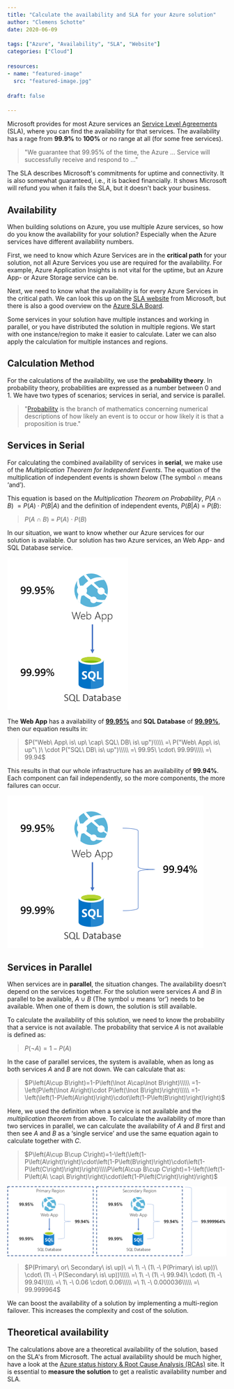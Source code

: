 ```yaml
---
title: "Calculate the availability and SLA for your Azure solution"
author: "Clemens Schotte"
date: 2020-06-09

tags: ["Azure", "Availability", "SLA", "Website"]
categories: ["Cloud"]

resources:
- name: "featured-image"
  src: "featured-image.jpg"

draft: false

---
```


Microsoft provides for most Azure services an [Service Level Agreements](https://azure.microsoft.com/en-us/support/legal/sla/) (SLA), where you can find the availability for that services. The availability has a rage from **99.9%** to **100%** or no range at all (for some free services).

> "We guarantee that 99.95% of the time, the Azure ... Service will successfully receive and respond to ..."

The SLA describes Microsoft's commitments for uptime and connectivity. It is also somewhat guaranteed, i.e., it is backed financially. It shows Microsoft will refund you when it fails the SLA, but it doesn't back your business.

## Availability

When building solutions on Azure, you use multiple Azure services, so how do you know the availability for your solution? Especially when the Azure services have different availability numbers.

First, we need to know which Azure Services are in the **critical path** for your solution, not all Azure Services you use are required for the availability. For example, Azure Application Insights is not vital for the uptime, but an Azure App- or Azure Storage service can be.

Next, we need to know what the availability is for every Azure Services in the critical path. We can look this up on the [SLA website](https://azure.microsoft.com/en-us/support/legal/sla/) from Microsoft, but there is also a good overview on the [Azure SLA Board](https://azurecharts.com/sla).

Some services in your solution have multiple instances and working in parallel, or you have distributed the solution in multiple regions. We start with one instance/region to make it easier to calculate. Later we can also apply the calculation for multiple instances and regions.

## Calculation Method

For the calculations of the availability, we use the **probability theory**. In probability theory, probabilities are expressed as a number between 0 and 1. We have two types of scenarios; services in serial, and service is parallel.

> "[Probability](https://en.wikipedia.org/wiki/Probability) is the branch of mathematics concerning numerical descriptions of how likely an event is to occur or how likely it is that a proposition is true."

## Services in Serial

For calculating the combined availability of services in **serial**, we make use of the *Multiplication Theorem for Independent Events*. The equation of the multiplication of independent events is shown below (The symbol $\cap$ means ‘and’).

This equation is based on the *Multiplication Theorem on Probability*, $P\left(A\cap B\right)\ =P\left(A\right)\cdot P\left(B\middle| A\right)$ and the definition of independent events, $P(B|A)\ =\ P(B)$:

> $P(A\ \cap\ B)\ =\ P(A)\ \cdot\ P(B)$

In our situation, we want to know whether our Azure services for our solution is available. Our solution has two Azure services, an Web App- and SQL Database service.

![A and B](AandB.png)

The **Web App** has a availability of [**99.95%**](https://azure.microsoft.com/en-us/support/legal/sla/app-service/) and **SQL Database** of [**99.99%**](https://azure.microsoft.com/en-us/support/legal/sla/sql-database/), then our equation results in:

> $P("Web\ App\ is\ up\ \cap\ SQL\ DB\ is\ up")\\\\\ =\ P("Web\ App\ is\ up"\ )\ \cdot P("SQL\ DB\ is\ up")\\\\\ =\ 99.95\ \cdot\ 99.99\\\\\ =\ 99.94$

This results in that our whole infrastructure has an availability of **99.94%**. Each component can fail independently, so the more components, the more failures can occur.

![Result of A and B](AandBresult.png)

## Services in Parallel

When services are in **parallel**, the situation changes. The availability doesn’t depend on the services together. For the solution were services $A$ and $B$ in parallel to be available, $A\ \cup\ B$ (The symbol $\cup$ means ‘or’) needs to be available. When one of them is down, the solution is still available.

To calculate the availability of this solution, we need to know the probability that a service is not available. The probability that service $A$ is not available is defined as:

> $P\left(\lnot A\right)=1-P\left(A\right)$

In the case of parallel services, the system is available, when as long as both services $A$ and $B$ are not down. We can calculate that as:

> $P\left(A\cup B\right)=1-P\left(\lnot A\cap\lnot B\right)\\\\\ =1-\left(P\left(\lnot A\right)\cdot P\left(\lnot B\right)\right)\\\\\ =1-\left(\left(1-P\left(A\right)\right)\cdot\left(1-P\left(B\right)\right)\right)$

Here, we used the definition when a service is not available and the *multiplication theorem* from above. To calculate the availability of more than two services in parallel, we can calculate the availability of $A$ and $B$ first and then see $A$ and $B$ as a ‘single service’ and use the same equation again to calculate together with $C$.

> $P\left(A\cup B\cup C\right)=1-\left(\left(1-P\left(A\right)\right)\cdot\left(1-P\left(B\right)\right)\cdot\left(1-P\left(C\right)\right)\right)\\\\P\left(A\cup B\cup C\right)=1-\left(\left(1-P\left(A\ \cap\ B\right)\right)\cdot\left(1-P\left(C\right)\right)\right)$

![Multiple regions](multiple_regions.png)

> $P(Primary\ or\ Secondary\ is\ up)\ =\ 1\ -\ (1\ -\ P(Primary\ is\ up))\ \cdot\ (1\ -\ P(Secondary\ is\ up))\\\\\ =\ 1\ -\ (1\ -\ 99.94)\ \cdot\ (1\ -\ 99.94)\\\\\ =\ 1\ -\ 0.06 \cdot\ 0.06\\\\\ =\ 1\ -\ 0.000036\\\\\ =\ 99.999964$

We can boost the availability of a solution by implementing a multi-region failover. This increases the complexity and cost of the solution.

## Theoretical availability

The calculations above are a theoretical availability of the solution, based on the SLA's from Microsoft. The actual availability should be much higher, have a look at the [Azure status history & Root Cause Analysis (RCAs)](https://status.azure.com/en-us/status/history/) site. It is essential to **measure the solution** to get a realistic availability number and SLA.